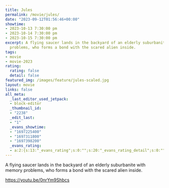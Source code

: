 ```yaml
---
title: Jules
permalink: /movie/jules/
date: "2023-09-12T01:56:46+00:00"
showtime:
- 2023-10-13 7:30:00 pm
- 2023-10-14 7:30:00 pm
- 2023-10-15 7:30:00 pm
excerpt: A flying saucer lands in the backyard of an elderly suburbanite with memory
  problems, who forms a bond with the scared alien inside.
tags:
- movie
- movie-2023
rating:
  rating: false
  detail: false
featured_img: /images/feature/jules-scaled.jpg
layout: movie
links: false
all_meta:
  _last_editor_used_jetpack:
  - block-editor
  _thumbnail_id:
  - "2238"
  _edit_last:
  - "1"
  _evans_showtime:
  - "1697225400"
  - "1697311800"
  - "1697398200"
  _evans_rating:
  - a:2:{s:13:"_evans_rating";s:0:"";s:20:"_evans_rating_detail";s:0:"";}
---
```


A flying saucer lands in the backyard of an elderly suburbanite with memory problems, who forms a bond with the scared alien inside.

https://youtu.be/0nrYm9Shbcs 